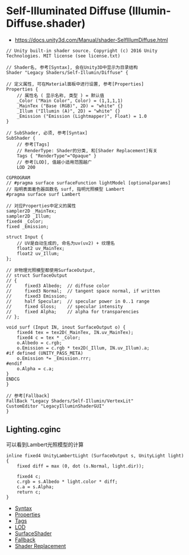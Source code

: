# Self-Illuminated Diffuse (Illumin-Diffuse.shader)
* <https://docs.unity3d.com/Manual/shader-SelfIllumDiffuse.html>

```ShaderLab
// Unity built-in shader source. Copyright (c) 2016 Unity Technologies. MIT license (see license.txt)

// Shader名, 参考[Syntax], 会在Unity3D中显示为目录结构
Shader "Legacy Shaders/Self-Illumin/Diffuse" {

// 定义属性, 可在Material面板中进行设置, 参考[Properties]
Properties {
    // 属性名 ( 显示名称, 类型 ) = 默认值
    _Color ("Main Color", Color) = (1,1,1,1)
    _MainTex ("Base (RGB)", 2D) = "white" {}
    _Illum ("Illumin (A)", 2D) = "white" {}
    _Emission ("Emission (Lightmapper)", Float) = 1.0
}

// SubShader, 必须, 参考[Syntax]
SubShader {
    // 参考[Tags]
    // RenderType: Shader的分类, 和[Shader Replacement]有关
    Tags { "RenderType"="Opaque" }
    // 参考[LOD], 值越小适用范围越广
    LOD 200

CGPROGRAM
// #pragma surface surfaceFunction lightModel [optionalparams]
// 指明表面着色器函数名 surf, 指明光照模型 Lambert
#pragma surface surf Lambert

// 对应Properties中定义的属性
sampler2D _MainTex;
sampler2D _Illum;
fixed4 _Color;
fixed _Emission;

struct Input {
    // UV是自动生成的, 命名为uv(uv2) + 纹理名
    float2 uv_MainTex;
    float2 uv_Illum;
};

// 非物理光照模型都使用SurfaceOutput, 
// struct SurfaceOutput
// {
//     fixed3 Albedo;  // diffuse color
//     fixed3 Normal;  // tangent space normal, if written
//     fixed3 Emission;
//     half Specular;  // specular power in 0..1 range
//     fixed Gloss;    // specular intensity
//     fixed Alpha;    // alpha for transparencies
// };

void surf (Input IN, inout SurfaceOutput o) {
    fixed4 tex = tex2D(_MainTex, IN.uv_MainTex);
    fixed4 c = tex * _Color;
    o.Albedo = c.rgb;
    o.Emission = c.rgb * tex2D(_Illum, IN.uv_Illum).a;
#if defined (UNITY_PASS_META)
    o.Emission *= _Emission.rrr;
#endif
    o.Alpha = c.a;
}
ENDCG
}

// 参考[Fallback]
FallBack "Legacy Shaders/Self-Illumin/VertexLit"
CustomEditor "LegacyIlluminShaderGUI"
}

```

## Lighting.cginc
可以看到Lambert光照模型的计算

```HLSL
inline fixed4 UnityLambertLight (SurfaceOutput s, UnityLight light)
{
    fixed diff = max (0, dot (s.Normal, light.dir));

    fixed4 c;
    c.rgb = s.Albedo * light.color * diff;
    c.a = s.Alpha;
    return c;
}
```

* [Syntax](../../../ShaderLab%20Reference/ShaderLab%20Syntax.md)
* [Properties](../../../ShaderLab%20Reference/ShaderLab%20Properties.md)
* [Tags](../../../ShaderLab%20Reference/SubShader%20Tags.md)
* [LOD](../../../ShaderLab%20Reference/SubShader%20LOD.md)
* [SurfaceShader](../../../ShaderLab%20Reference/SurfaceShader.md)
* [Fallback](../../../ShaderLab%20Reference/ShaderLab%20Fallback.md)
* [Shader Replacement](../../../ShaderLab%20Reference/Shader%20Replacement.md)

